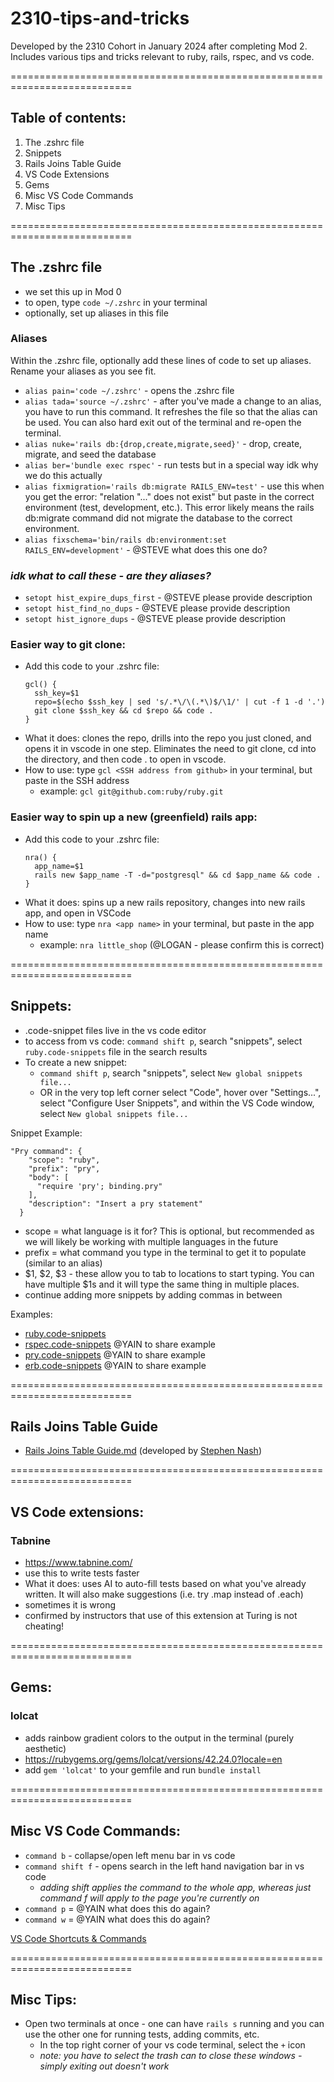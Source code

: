 # 2310-tips-and-tricks
Developed by the 2310 Cohort in January 2024 after completing Mod 2. Includes various tips and tricks relevant to ruby, rails, rspec, and vs code.

===========================================================================

## Table of contents:
1. The .zshrc file
1. Snippets
1. Rails Joins Table Guide
1. VS Code Extensions
1. Gems
1. Misc VS Code Commands
1. Misc Tips


===========================================================================


## The .zshrc file
  - we set this up in Mod 0
  - to open, type `code ~/.zshrc` in your terminal
  - optionally, set up aliases in this file

### Aliases
Within the .zshrc file, optionally add these lines of code to set up aliases. Rename your aliases as you see fit.
- `alias pain='code ~/.zshrc'` - opens the .zshrc file
- `alias tada='source ~/.zshrc'` - after you've made a change to an alias, you have to run this command. It refreshes the file so that the alias can be used. You can also hard exit out of the terminal and re-open the terminal.
- `alias nuke='rails db:{drop,create,migrate,seed}'` - drop, create, migrate, and seed the database
- `alias ber='bundle exec rspec'` - run tests but in a special way idk why we do this actually
- `alias fixmigration='rails db:migrate RAILS_ENV=test'` - use this when you get the error: "relation "..." does not exist" but paste in the correct environment (test, development, etc.). This error likely means the rails db:migrate command did not migrate the database to the correct environment.
- `alias fixschema='bin/rails db:environment:set RAILS_ENV=development'` - @STEVE what does this one do?

### _idk what to call these - are they aliases?_
- `setopt hist_expire_dups_first` - @STEVE please provide description
- `setopt hist_find_no_dups` - @STEVE please provide description
- `setopt hist_ignore_dups` - @STEVE please provide description

### Easier way to git clone:
- Add this code to your .zshrc file:
    ```
    gcl() {
      ssh_key=$1
      repo=$(echo $ssh_key | sed 's/.*\/\(.*\)$/\1/' | cut -f 1 -d '.')
      git clone $ssh_key && cd $repo && code . 
    }
    ```
- What it does: clones the repo, drills into the repo you just cloned, and opens it in vscode in one step. Eliminates the need to git clone, cd into the directory, and then code . to open in vscode. 
- How to use: type `gcl <SSH address from github>` in your terminal, but paste in the SSH address
  - example: `gcl git@github.com:ruby/ruby.git`

### Easier way to spin up a new (greenfield) rails app:
- Add this code to your .zshrc file:
    ```
    nra() {
      app_name=$1
      rails new $app_name -T -d="postgresql" && cd $app_name && code . 
    }
    ```
- What it does: spins up a new rails repository, changes into new rails app, and open in VSCode
- How to use: type `nra <app name>` in your terminal, but paste in the app name
  - example: `nra little_shop` (@LOGAN - please confirm this is correct)


===========================================================================

## Snippets:
- .code-snippet files live in the vs code editor
- to access from vs code: `command shift p`, search "snippets", select `ruby.code-snippets` file in the search results
- To create a new snippet:
  - `command shift p`, search "snippets", select `New global snippets file...`
  - OR in the very top left corner select "Code", hover over "Settings...", select "Configure User Snippets", and within the VS Code window, select `New global snippets file...`

Snippet Example:
  ```
  "Pry command": {
      "scope": "ruby",
      "prefix": "pry",
      "body": [
        "require 'pry'; binding.pry"
      ],
      "description": "Insert a pry statement"
    }
  ```
- scope = what language is it for? This is optional, but recommended as we will likely be working with multiple languages in the future
- prefix = what command you type in the terminal to get it to populate (similar to an alias)
- $1, $2, $3 - these allow you to tab to locations to start typing. You can have multiple $1s and it will type the same thing in multiple places. 
- continue adding more snippets by adding commas in between

Examples:
- [ruby.code-snippets](ruby.code-snippets)
- [rspec.code-snippets]() @YAIN to share example
- [pry.code-snippets]() @YAIN to share example
- [erb.code-snippets]() @YAIN to share example

===========================================================================

## Rails Joins Table Guide
- [Rails Joins Table Guide.md](rails-joins-table-guide.md) (developed by [Stephen Nash](https://github.com/s2an))

===========================================================================

## VS Code extensions:
### Tabnine
- https://www.tabnine.com/
- use this to write tests faster
- What it does: uses AI to auto-fill tests based on what you've already written. It will also make suggestions (i.e. try .map instead of .each)
- sometimes it is wrong
- confirmed by instructors that use of this extension at Turing is not cheating!

===========================================================================

## Gems:
### lolcat
- adds rainbow gradient colors to the output in the terminal (purely aesthetic)
- https://rubygems.org/gems/lolcat/versions/42.24.0?locale=en
- add `gem 'lolcat'` to your gemfile and run `bundle install`

===========================================================================

## Misc VS Code Commands:
- `command b` - collapse/open left menu bar in vs code
- `command shift f` - opens search in the left hand navigation bar in vs code
  - _adding shift applies the command to the whole app, whereas just command f will apply to the page you're currently on_
- `command p` = @YAIN what does this do again?
- `command w` = @YAIN what does this do again?

[VS Code Shortcuts & Commands](VSCode-Keyboard-Shortcuts.pdf)

===========================================================================

## Misc Tips:
- Open two terminals at once - one can have `rails s` running and you can use the other one for running tests, adding commits, etc.
  - In the top right corner of your vs code terminal, select the `+` icon
  - _note: you have to select the trash can to close these windows - simply exiting out doesn't work_
